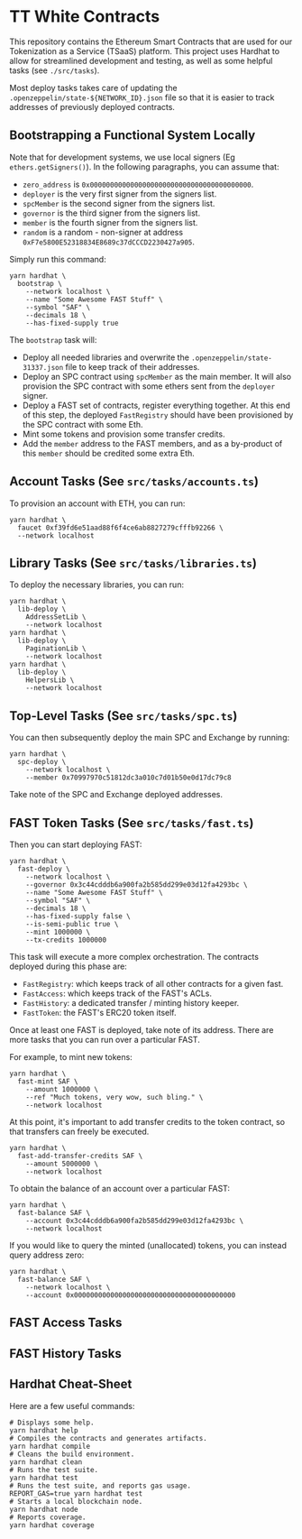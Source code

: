 # TT White Contracts

This repository contains the Ethereum Smart Contracts that are used for our Tokenization as a Service (TSaaS) platform.
This project uses Hardhat to allow for streamlined development and testing, as well as some helpful tasks (see `./src/tasks`).

Most deploy tasks takes care of updating the `.openzeppelin/state-${NETWORK_ID}.json` file so that it is easier to track addresses of previously deployed contracts.

## Bootstrapping a Functional System Locally

Note that for development systems, we use local signers (Eg `ethers.getSigners()`). In the following paragraphs, you can assume that:
- `zero_address` is `0x0000000000000000000000000000000000000000`.
- `deployer` is the very first signer from the signers list.
- `spcMember` is the second signer from the signers list.
- `governor` is the third signer from the signers list.
- `member` is the fourth signer from the signers list.
- `random` is a random - non-signer at address `0xF7e5800E52318834E8689c37dCCCD2230427a905`.

Simply run this command:

```shell
yarn hardhat \
  bootstrap \
    --network localhost \
    --name "Some Awesome FAST Stuff" \
    --symbol "SAF" \
    --decimals 18 \
    --has-fixed-supply true
```

The `bootstrap` task will:

- Deploy all needed libraries and overwrite the `.openzeppelin/state-31337.json` file to keep track of their addresses.
- Deploy an SPC contract using `spcMember` as the main member. It will also provision the SPC contract with some ethers sent from the `deployer` signer.
- Deploy a FAST set of contracts, register everything together. At this end of this step, the deployed `FastRegistry` should have been provisioned by the SPC contract with some Eth.
- Mint some tokens and provision some transfer credits.
- Add the `member` address to the FAST members, and as a by-product of this `member` should be credited some extra Eth.

## Account Tasks (See `src/tasks/accounts.ts`)

To provision an account with ETH, you can run:

```shell
yarn hardhat \
  faucet 0xf39fd6e51aad88f6f4ce6ab8827279cfffb92266 \
  --network localhost
```

## Library Tasks (See `src/tasks/libraries.ts`)

To deploy the necessary libraries, you can run:

```shell
yarn hardhat \
  lib-deploy \
    AddressSetLib \
    --network localhost
yarn hardhat \
  lib-deploy \
    PaginationLib \
    --network localhost
yarn hardhat \
  lib-deploy \
    HelpersLib \
    --network localhost
```

## Top-Level Tasks (See `src/tasks/spc.ts`)

You can then subsequently deploy the main SPC and Exchange by running:

```shell
yarn hardhat \
  spc-deploy \
    --network localhost \
    --member 0x70997970c51812dc3a010c7d01b50e0d17dc79c8
```

Take note of the SPC and Exchange deployed addresses.

## FAST Token Tasks (See `src/tasks/fast.ts`)

Then you can start deploying FAST:

```shell
yarn hardhat \
  fast-deploy \
    --network localhost \
    --governor 0x3c44cdddb6a900fa2b585dd299e03d12fa4293bc \
    --name "Some Awesome FAST Stuff" \
    --symbol "SAF" \
    --decimals 18 \
    --has-fixed-supply false \
    --is-semi-public true \
    --mint 1000000 \
    --tx-credits 1000000
```

This task will execute a more complex orchestration. The contracts deployed during this phase are:
- `FastRegistry`: which keeps track of all other contracts for a given fast.
- `FastAccess`: which keeps track of the FAST's ACLs.
- `FastHistory`: a dedicated transfer / minting history keeper.
- `FastToken`: the FAST's ERC20 token itself.

Once at least one FAST is deployed, take note of its address. There are more tasks that you can run
over a particular FAST.

For example, to mint new tokens:

```shell
yarn hardhat \
  fast-mint SAF \
    --amount 1000000 \
    --ref "Much tokens, very wow, such bling." \
    --network localhost
```

At this point, it's important to add transfer credits to the token contract, so that transfers
can freely be executed.

```shell
yarn hardhat \
  fast-add-transfer-credits SAF \
    --amount 5000000 \
    --network localhost
```

To obtain the balance of an account over a particular FAST:

```shell
yarn hardhat \
  fast-balance SAF \
    --account 0x3c44cdddb6a900fa2b585dd299e03d12fa4293bc \
    --network localhost
```

If you would like to query the minted (unallocated) tokens, you can instead query address zero:

```shell
yarn hardhat \
  fast-balance SAF \
    --network localhost \
    --account 0x0000000000000000000000000000000000000000
```

## FAST Access Tasks

## FAST History Tasks

## Hardhat Cheat-Sheet

Here are a few useful commands:

```shell
# Displays some help.
yarn hardhat help
# Compiles the contracts and generates artifacts.
yarn hardhat compile
# Cleans the build environment.
yarn hardhat clean
# Runs the test suite.
yarn hardhat test
# Runs the test suite, and reports gas usage.
REPORT_GAS=true yarn hardhat test
# Starts a local blockchain node.
yarn hardhat node
# Reports coverage.
yarn hardhat coverage
```
